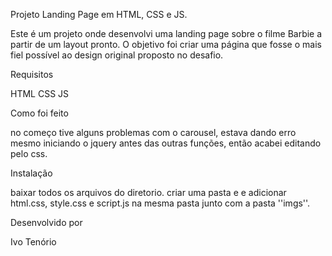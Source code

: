 Projeto Landing Page em HTML, CSS e JS.

Este é um projeto onde desenvolvi uma landing page sobre o filme Barbie a partir de um layout pronto. O objetivo foi criar uma página que fosse o mais fiel possível ao design original proposto no desafio.

Requisitos

HTML
CSS
JS

Como foi feito

no começo tive alguns problemas com o carousel, estava dando erro mesmo iniciando o jquery antes das outras funções, então acabei editando pelo css.

Instalação

baixar todos os arquivos do diretorio.
criar uma pasta e e adicionar html.css, style.css e script.js na mesma pasta junto com a pasta ''imgs''.

Desenvolvido por

Ivo Tenório


